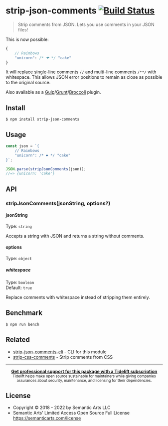 # strip-json-comments [![Build Status](https://travis-ci.com/sindresorhus/strip-json-comments.svg?branch=master)](https://travis-ci.com/github/sindresorhus/strip-json-comments)

> Strip comments from JSON. Lets you use comments in your JSON files!

This is now possible:

```js
{
	// Rainbows
	"unicorn": /* ❤ */ "cake"
}
```

It will replace single-line comments `//` and multi-line comments `/**/` with whitespace. This allows JSON error positions to remain as close as possible to the original source.

Also available as a [Gulp](https://github.com/sindresorhus/gulp-strip-json-comments)/[Grunt](https://github.com/sindresorhus/grunt-strip-json-comments)/[Broccoli](https://github.com/sindresorhus/broccoli-strip-json-comments) plugin.

## Install

```
$ npm install strip-json-comments
```

## Usage

```js
const json = `{
	// Rainbows
	"unicorn": /* ❤ */ "cake"
}`;

JSON.parse(stripJsonComments(json));
//=> {unicorn: 'cake'}
```

## API

### stripJsonComments(jsonString, options?)

#### jsonString

Type: `string`

Accepts a string with JSON and returns a string without comments.

#### options

Type: `object`

##### whitespace

Type: `boolean`\
Default: `true`

Replace comments with whitespace instead of stripping them entirely.

## Benchmark

```
$ npm run bench
```

## Related

- [strip-json-comments-cli](https://github.com/sindresorhus/strip-json-comments-cli) - CLI for this module
- [strip-css-comments](https://github.com/sindresorhus/strip-css-comments) - Strip comments from CSS

---

<div align="center">
	<b>
		<a href="https://tidelift.com/subscription/pkg/npm-strip-json-comments?utm_source=npm-strip-json-comments&utm_medium=referral&utm_campaign=readme">Get professional support for this package with a Tidelift subscription</a>
	</b>
	<br>
	<sub>
		Tidelift helps make open source sustainable for maintainers while giving companies<br>assurances about security, maintenance, and licensing for their dependencies.
	</sub>
</div>

## License

- Copyright © 2018 - 2022 by Semantic Arts LLC
- Semantic Arts' Limited Access Open Source Full License https://semanticarts.com/license
